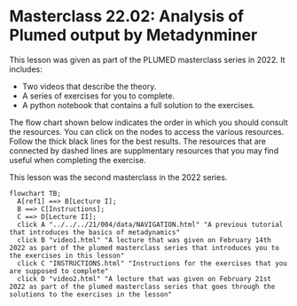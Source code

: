 # Masterclass 22.02: Analysis of Plumed output by Metadynminer

This lesson was given as part of the PLUMED masterclass series in 2022.  It includes:

* Two videos that describe the theory. 
* A series of exercises for you to complete.
* A python notebook that contains a full solution to the exercises.

The flow chart shown below indicates the order in which you should consult the resources.  You can click on the nodes to access the various resources.  Follow the thick black lines for the best results.  The resources that are connected by dashed lines are supplmentary resources that you may find useful when completing the exercise.

This lesson was the second masterclass in the 2022 series.

```mermaid
flowchart TB;
  A[ref1] ==> B[Lecture I];
  B ==> C[Instructions];
  C ==> D[Lecture II]; 
  click A "../../../21/004/data/NAVIGATION.html" "A previous tutorial that introduces the basics of metadynamics"
  click B "video1.html" "A lecture that was given on February 14th 2022 as part of the plumed masterclass series that introduces you to the exercises in this lesson"
  click C "INSTRUCTIONS.html" "Instructions for the exercises that you are supposed to complete"
  click D "video2.html" "A lecture that was given on February 21st 2022 as part of the plumed masterclass series that goes through the solutions to the exercises in the lesson"
```
